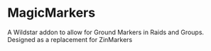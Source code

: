 # MagicMarkers
A Wildstar addon to allow for Ground Markers in Raids and Groups. Designed as a replacement for ZinMarkers
